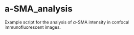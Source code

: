 # a-SMA_analysis

Example script for the analysis of $\alpha$-SMA intensity in confocal immunofluorescent images.
